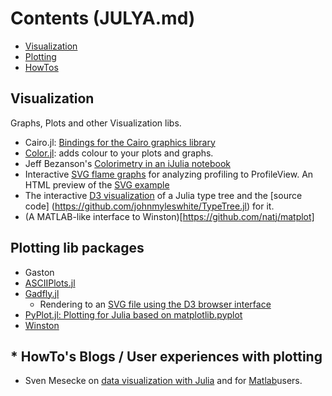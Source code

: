 # Contents (JULYA.md)

* [Visualization](#visualization)
* [Plotting](#plotting-packages)
* [HowTos](#HowTos)

## Visualization
Graphs, Plots and other Visualization libs.
* Cairo.jl: [Bindings for the Cairo graphics library](https://github.com/JuliaLang/Cairo.jl)
* [Color.jl](https://github.com/JuliaLang/Color.jl): adds colour to your plots and graphs.
* Jeff Bezanson's [Colorimetry in an iJulia notebook](http://nbviewer.ipython.org/url/beowulf.csail.mit.edu/18.337/black%20body%20radiation.ipynb)
* Interactive [SVG flame graphs](https://github.com/GlenHertz/ProfileView.jl) for analyzing profiling to ProfileView. An HTML preview of the [SVG example](http://htmlpreview.github.io/?https://raw.github.com/GlenHertz/ProfileView.jl/master/readme_images/profile.svg)
* The interactive [D3 visualization](http://johnmyleswhite.com/typetree/tree.html) of a Julia type tree and the [source code]  (https://github.com/johnmyleswhite/TypeTree.jl) for it.
* (A MATLAB-like interface to Winston)[https://github.com/natj/matplot]

## Plotting lib packages
* Gaston
* [ASCIIPlots.jl](https://github.com/johnmyleswhite/ASCIIPlots.jl)
* [Gadfly.jl](https://github.com/dcjones/Gadfly.jl)
  * Rendering to an [SVG file using the D3 browser interface](https://github.com/dcjones/Gadfly.jl#using-the-d3-backend)
* [PyPlot.jl: Plotting for Julia based on matplotlib.pyplot](https://github.com/stevengj/PyPlot.jl)
* [Winston](https://github.com/nolta/Winston.jl)

## * HowTo's Blogs / User experiences with plotting
* Sven Mesecke on [data visualization with Julia](http://sveme.org/installing-julia-for-data-visualization-stuff.html) and for [Matlab](http://sveme.org/julia-for-matlab-users-i.html)users.


